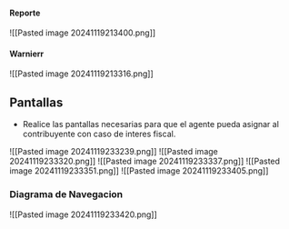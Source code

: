 
#### Reporte

![[Pasted image 20241119213400.png]]

#### Warnierr
![[Pasted image 20241119213316.png]]



## Pantallas

- Realice las pantallas necesarias para que el agente pueda asignar al contribuyente con caso de interes fiscal.

![[Pasted image 20241119233239.png]]
![[Pasted image 20241119233320.png]]
![[Pasted image 20241119233337.png]]
![[Pasted image 20241119233351.png]]
![[Pasted image 20241119233405.png]]

### Diagrama de Navegacion
![[Pasted image 20241119233420.png]]
